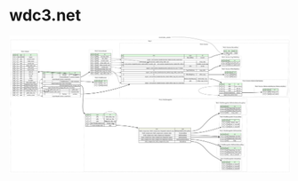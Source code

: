 # wdc3.net

![wdc3 structure](https://raw.githubusercontent.com/FusionBreak/wdc3.net/master/010%20Templates/db2Diagram.svg?token=ABNM3IKJUL2RWLSD7H5VJE27M2SQA)
